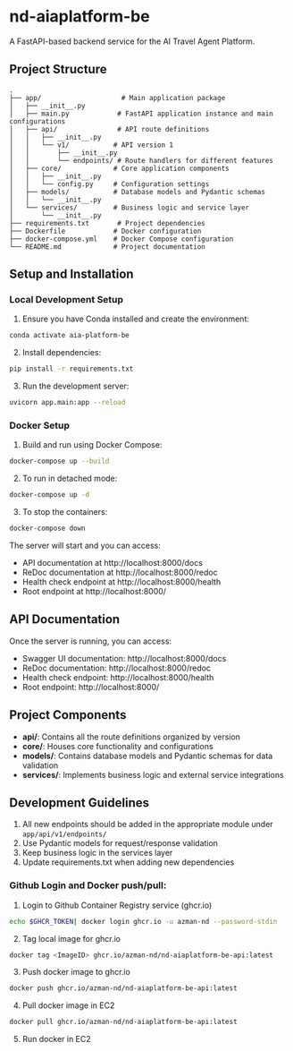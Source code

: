 # nd-aiaplatform-be

A FastAPI-based backend service for the AI Travel Agent Platform.

## Project Structure

```
.
├── app/                    # Main application package
│   ├── __init__.py
│   ├── main.py            # FastAPI application instance and main configurations
│   ├── api/               # API route definitions
│   │   ├── __init__.py
│   │   └── v1/           # API version 1
│   │       ├── __init__.py
│   │       └── endpoints/ # Route handlers for different features
│   ├── core/             # Core application components
│   │   ├── __init__.py
│   │   └── config.py     # Configuration settings
│   ├── models/           # Database models and Pydantic schemas
│   │   └── __init__.py
│   └── services/         # Business logic and service layer
│       └── __init__.py
├── requirements.txt       # Project dependencies
├── Dockerfile            # Docker configuration
├── docker-compose.yml    # Docker Compose configuration
└── README.md             # Project documentation
```

## Setup and Installation

### Local Development Setup

1. Ensure you have Conda installed and create the environment:
```bash
conda activate aia-platform-be
```

2. Install dependencies:
```bash
pip install -r requirements.txt
```

3. Run the development server:
```bash
uvicorn app.main:app --reload
```

### Docker Setup

1. Build and run using Docker Compose:
```bash
docker-compose up --build
```

2. To run in detached mode:
```bash
docker-compose up -d
```

3. To stop the containers:
```bash
docker-compose down
```

The server will start and you can access:
- API documentation at http://localhost:8000/docs
- ReDoc documentation at http://localhost:8000/redoc
- Health check endpoint at http://localhost:8000/health
- Root endpoint at http://localhost:8000/

## API Documentation

Once the server is running, you can access:
- Swagger UI documentation: http://localhost:8000/docs
- ReDoc documentation: http://localhost:8000/redoc
- Health check endpoint: http://localhost:8000/health
- Root endpoint: http://localhost:8000/

## Project Components

- **api/**: Contains all the route definitions organized by version
- **core/**: Houses core functionality and configurations
- **models/**: Contains database models and Pydantic schemas for data validation
- **services/**: Implements business logic and external service integrations

## Development Guidelines

1. All new endpoints should be added in the appropriate module under `app/api/v1/endpoints/`
2. Use Pydantic models for request/response validation
3. Keep business logic in the services layer
4. Update requirements.txt when adding new dependencies

### Github Login and Docker push/pull:

1. Login to Github Container Registry service (ghcr.io)
```bash 
echo $GHCR_TOKEN| docker login ghcr.io -u azman-nd --password-stdin
```
2. Tag local image for ghcr.io
```bash
docker tag <ImageID> ghcr.io/azman-nd/nd-aiaplatform-be-api:latest
```
3. Push docker image to ghcr.io
```bash
docker push ghcr.io/azman-nd/nd-aiaplatform-be-api:latest
```
4. Pull docker image in EC2
```bash
docker pull ghcr.io/azman-nd/nd-aiaplatform-be-api:latest
```
5. Run docker in EC2
```bash

```

